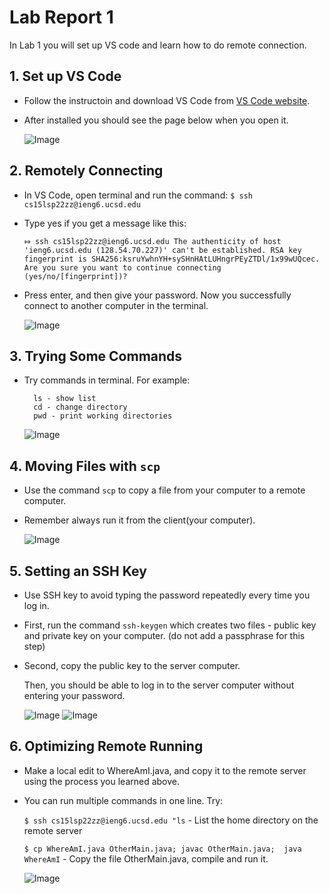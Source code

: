 # Lab Report 1

In Lab 1 you will set up VS code and learn how to do remote connection.

## 1. Set up VS Code ##

* Follow the instructoin and download VS Code from [VS Code website](https://code.visualstudio.com).
* After installed you should see the page below when you open it. 

    ![Image](https://user-images.githubusercontent.com/103288344/162638790-5a2ead72-a8cb-4123-b2e4-88c6225c66c0.png)


## 2. Remotely Connecting ##

* In VS Code, open terminal and run the command:
    `$ ssh cs15lsp22zz@ieng6.ucsd.edu`
    
* Type yes if you get a message like this:
    
    `⤇ ssh cs15lsp22zz@ieng6.ucsd.edu
    The authenticity of host 'ieng6.ucsd.edu (128.54.70.227)' can't be established.
    RSA key fingerprint is SHA256:ksruYwhnYH+sySHnHAtLUHngrPEyZTDl/1x99wUQcec.
    Are you sure you want to continue connecting (yes/no/[fingerprint])?`
    
* Press enter, and then give your password. Now you successfully connect to another computer in the terminal.

    ![Image](https://user-images.githubusercontent.com/103288344/162639728-c7775f02-642a-419a-b833-338ec1846fc4.png)
    
    
## 3. Trying Some Commands ##

* Try commands in terminal. For example: 

        ls - show list
        cd - change directory 
        pwd - print working directories
   

    ![Image](https://user-images.githubusercontent.com/103288344/162639944-a86d280c-a2f5-4f37-a789-c5ebf0cfbbad.png)


## 4. Moving Files with `scp` ##
* Use the command `scp` to copy a file from your computer to a remote computer.
* Remember always run it from the client(your computer).
    

    ![Image](https://user-images.githubusercontent.com/103288344/162640661-d215fe33-9fd4-4cb1-835d-4c003e769629.png)


## 5. Setting an SSH Key ##
* Use SSH key to avoid typing the password repeatedly every time you log in. 
* First, run the command `ssh-keygen` which creates two files - public key and private key on your computer. (do not add a passphrase for this step)
* Second, copy the public key to the server computer. 
    
    Then, you should be able to log in to the server computer without entering your password.

    
    ![Image](https://user-images.githubusercontent.com/103288344/162641973-49260686-899a-444b-acc0-c0eacc390ea0.png)
    ![Image](https://user-images.githubusercontent.com/103288344/162642007-480ed327-2803-4050-9310-2bcccf72ac6d.png)

    
## 6. Optimizing Remote Running ##
* Make a local edit to WhereAmI.java, and copy it to the remote server using the process you learned above. 
* You can run multiple commands in one line. Try:


    `$ ssh cs15lsp22zz@ieng6.ucsd.edu "ls`  - List the home directory on the remote server
    
    `$ cp WhereAmI.java OtherMain.java; javac OtherMain.java; 
    java WhereAmI`  - Copy the file OtherMain.java, compile and run it. 
    
    ![Image](https://user-images.githubusercontent.com/103288344/162642162-40e8a7a0-7bdd-498d-b7ee-a44a2b0b1281.png)






